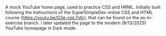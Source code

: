 A mock YouTube home page, used to practice CSS and HRML. Initially built following the instructions of the SuperSimpleDev online CSS and HTML course (https://youtu.be/G3e-cpL7ofc); that can be found on the as-in-exercise branch. I later updated the page to the modern (8/13/2025) YouTube homepage in Dark mode.

